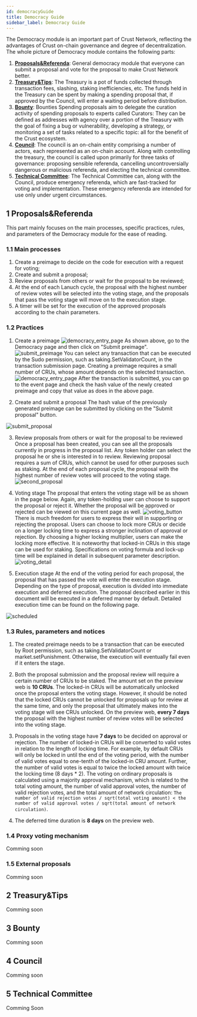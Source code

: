 ```yaml
---
id: democracyGuide
title: Democracy Guide
sidebar_label: Democracy Guide
---
```


The Democracy module is an important part of Crust Network, reflecting the advantages of Crust on-chain governance and degree of decentralization. The whole picture of Democracy module contains the following parts:

1. [**Proposals&Referenda**](#1-proposalsreferenda): General democracy module that everyone can submit a proposal and vote for the proposal to make Crust Network better.
2. [**Treasury&Tips**](#2-treasurytips): The Treasury is a pot of funds collected through transaction fees, slashing, staking inefficiencies, etc. The funds held in the Treasury can be spent by making a spending proposal that, if approved by the Council, will enter a waiting period before distribution. 
3. [**Bounty**](#3-bounty): Bounties Spending proposals aim to delegate the curation activity of spending proposals to experts called Curators: They can be defined as addresses with agency over a portion of the Treasury with the goal of fixing a bug or vulnerability, developing a strategy, or monitoring a set of tasks related to a specific topic: all for the benefit of the Crust ecosystem.
4. [**Council**](#4-council): The council is an on-chain entity comprising a number of actors, each represented as an on-chain account. Along with controlling the treasury, the council is called upon primarily for three tasks of governance: proposing sensible referenda, cancelling uncontroversially dangerous or malicious referenda, and electing the technical committee.
5. [**Technical Committee**](#5-technical-committee): The Technical Committee can, along with the Council, produce emergency referenda, which are fast-tracked for voting and implementation. These emergency referenda are intended for use only under urgent circumstances.

## 1 Proposals&Referenda
This part mainly focuses on the main processes, specific practices, rules, and parameters of the Democracy module for the ease of reading.

### 1.1 Main processes
1. Create a preimage to decide on the code for execution with a request for voting;
2. Create and submit a proposal;
3. Review proposals from others or wait for the proposal to be reviewed;
4. At the end of each Lanuch cycle, the proposal with the highest number of review votes will be selected into the voting stage, and the proposals that pass the voting stage will move on to the execution stage.
5. A timer will be set for the execution of the approved proposals according to the chain parameters.

### 1.2 Practices
1. Create a preimage
![democracy_entry_page](assets/democracy/democracy_entry_page.jpeg)
As shown above, go to the Democracy page and then click on "Submit preimage".
![submit_preimage](assets/democracy/submit_preimage.png)
You can select any transaction that can be executed by the Sudo permission, such as taking.SetValidatorCount, in the transaction submission page. Creating a preimage requires a small number of CRUs, whose amount depends on the selected transaction.
![democracy_entry_page](assets/democracy/democracy_entry_page.jpeg)
After the transaction is submitted, you can go to the event page and check the hash value of the newly created preimage and copy that value as does in the above page.

2. Create and submit a proposal
  The hash value of the previously generated preimage can be submitted by clicking on the "Submit proposal" button.

  ![submit_proposal](assets/democracy/submit_proposal.png)

3. Review proposals from others or wait for the proposal to be reviewed 
  Once a proposal has been created, you can see all the proposals currently in progress in the proposal list. Any token holder can select the proposal he or she is interested in to review. Reviewing proposal requires a sum of CRUs, which cannot be used for other purposes such as staking. At the end of each proposal cycle, the proposal with the highest number of review votes will proceed to the voting stage.
  ![second_proposal](assets/democracy/second_proposal.png)

4. Voting stage
  The proposal that enters the voting stage will be as shown in the page below. Again, any token-holding user can choose to support the proposal or reject it. Whether the proposal will be approved or rejected can be viewed on this current page as well.
  ![voting_button](assets/democracy/voting_button.jpeg)
  There is much freedom for users to express their will in supporting or rejecting the proposal. Users can choose to lock more CRUs or decide on a longer locking time to express a stronger inclination of approval or rejection. By choosing a higher locking multiplier, users can make the locking more effective. It is noteworthy that locked-in CRUs in this stage can be used for staking. Specifications on voting formula and lock-up time will be explained in detail in subsequent parameter description.
  ![voting_detail](assets/democracy/voting_detail.png)

5. Execution stage
  At the end of the voting period for each proposal, the proposal that has passed the vote will enter the execution stage. Depending on the type of proposal, execution is divided into immediate execution and deferred execution. The proposal described earlier in this document will be executed in a deferred manner by default. Detailed execution time can be found on the following page.

  ![scheduled](assets/democracy/scheduled.png)

### 1.3 Rules, parameters and notices

1. The created preimage needs to be a transaction that can be executed by Root permission, such as taking.SetValidatorCount or market.setPunishment. Otherwise,  the execution will eventually fail even if it enters the stage.
2. Both the proposal submission and the proposal review will require a certain number of CRUs to be staked. The amount set on the preview web is **10 CRUs**. The locked-in CRUs will be automatically unlocked once the proposal enters the voting stage. However, it should be noted that the locked CRUs cannot be unlocked for proposals up for review at the same time, and only the proposal that ultimately makes into the voting stage will see CRUs unlocked. On the preview web, **every 7 days** the proposal with the highest number of review votes will be selected into the voting stage.

3. Proposals in the voting stage have **7 days** to be decided on approval or rejection. The number of locked-in CRUs will be converted to valid votes in relation to the length of locking time. For example, by default CRUs will only be locked in until the end of the voting period, with the number of valid votes equal to one-tenth of the locked-in CRU amount. Further, the number of valid votes is equal to twice the locked amount with twice the locking time (8 days * 2). The voting on ordinary proposals is calculated using a majority approval mechanism, which is related to the total voting amount, the number of valid approval votes, the number of valid rejection votes, and the total amount of network circulation: ``The number of valid rejection votes / sqrt(total voting amount) < the number of valid approval votes / sqrt(total amount of network circulation)``.

4. The deferred time duration is **8 days** on the preview web.

### 1.4 Proxy voting mechanism
Comming soon
### 1.5 External proposals
Comming soon

## 2 Treasury&Tips
Comming soon

## 3 Bounty
Comming soon

## 4 Council
Comming soon

## 5 Technical Committee
Comming Soon